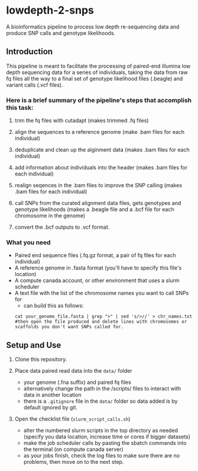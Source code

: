 # lowdepth-2-snps
A bioinformatics pipeline to process low depth re-sequencing data and produce SNP calls and genotype likelihoods.

## Introduction

This pipeline is meant to facilitate the processing of paired-end illumina low depth sequencing data for a series of individuals, taking the data from raw fq files all the way to a final set of genotype likelihood files (.beagle) and variant calls (.vcf files).


### Here is a brief summary of the pipeline's steps that accomplish this task:

1. trim the fq files with cutadapt (makes trimmed .fq files)

2. align the sequences to a reference genome (make .bam files for each individual)

3. deduplicate and clean up the alginment data (makes .bam files for each individual)

4. add information about individuals into the header  (makes .bam files for each individual)

5. realign seqences in the .bam files to improve the SNP calling (makes .bam files for each individual)

6. call SNPs from the curated alignment data files, gets genotypes and genotype likelihoods (makes a .beagle file and a .bcf file for each chromosome in the genome)

7. convert the .bcf outputs to .vcf format.


### What you need
- Paired end sequence files (.fq.gz format, a pair of fq files for each individual)
- A reference genome in .fasta format (you'll have to specify this file's location)
- A compute canada account, or other environment that uses a slurm scheduler
- A text file with the list of the chromosome names you want to call SNPs for
	- can build this as follows:
	```
	cat your_genome_file.fasta | grep ">" | sed 's/>//' > chr_names.txt
	#then open the file produced and delete lines with chromosomes or scaffolds you don't want SNPs called for.
	```

## Setup and Use

1. Clone this repository.

2. Place data paired read data into the `data/` folder 
	- your genome (.fna suffix) and paired fq files
	- alternatively change the path in the /scripts/ files to interact with data in another location
	- there is a `.gitignore` file in the `data/` folder so data added is by default ignored by git.

3. Open the checklist file (`slurm_script_calls.sh`)
	- alter the numbered slurm scripts in the top directory as needed (specify you data location, increase time or cores if bigger datasets)
	- make the job scheduler calls by pasting the sbatch commands into the terminal (on compute canada server)
	- as your jobs finish, check the log files to make sure there are no problems, then move on to the next step.


